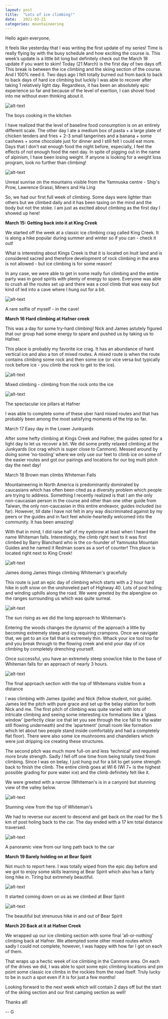 ```yaml
---
layout: post
title:  "Lots of ice climbing!"
date:   2021-03-21
categories: mountaineering
---
```


Hello again everyone,


It feels like yesterday that I was writing the first update of my series! Time is really flying by
with the busy schedule and how exciting the course is. This week’s update is a little bit long but
definitely check out the March 18 update if you want to skim! Today (21 March) is the first day of
two days off. This break is between the ice climbing and the skiing section of the course. And I
100% need it. Two days ago I felt totally burned out from back to back to back days of hard ice
climbing but luckily I was able to recover after taking 1 relatively light day. Regardless, it has
been an absolutely epic experience so far and because of the level of exertion, I can shovel food
into me without even thinking about it.


![alt-text](https://unsplash.com/photos/C9oa5eedNAY/download?force=true&w=640)

The boys cooking in the kitchen


I have realized that the level of baseline food consumption is on an entirely different scale. The
other day I ate a medium box of pasta + a large plate of chicken tenders and fries + 2-3 small
tangerines and a banana + some cashews + some chocolate just for dinner and I still felt I could eat
more. Days that I don’t eat enough food the night before, especially, I feel the effects of not
enough food the next day. In spite of pigging out in the name of alpinism, I have been losing
weight. If anyone is looking for a weight loss program, look no further than climbing!


![alt-text](https://unsplash.com/photos/f0zzxaStLYk/download?force=true&w=640)

Unreal sunrise on the mountains visible from the Yamnuska centre - Ship's Prow,
Lawrence Grassi, Miners and Ha Ling



So, we had our first full week of climbing. Some days were lighter than others but we climbed daily
and it has been taxing on the mind and the body but not the stoke. I am just as excited about
climbing as the first day I showed up here!



**March 15: Getting back into it at King Creek**



We started off the week at a classic ice climbing crag called King Creek. It is along a hike popular
during summer and winter so if you can - check it out!


What is interesting about Kings Creek is that it is located on Inuit land and is considered sacred
and therefore development of rock climbing in the area is not allowed - but ice climbing is for some
reason!

In any case, we were able to get in some really fun climbing and the entire party was in good
spirits with plenty of energy to spare. Everyone was able to crush all the routes set up and there
was a cool climb that was easy but kind of led into a cave where I hung out for a bit.



![alt-text](https://unsplash.com/photos/JEwAvaSCHyw/download?force=true&w=640)

A rare selfie of myself - in the cave!





**March 16 Hard climbing at Hafner creek**



This was a day for some try-hard climbing! Nick and James astutely figured that our group had some
energy to spare and pushed us by taking us to Hafner.

This place is probably my favorite ice crag. It has an abundance of hard vertical ice and also a ton
of mixed routes. A mixed route is when the route contains climbing some rock and then some ice (or
vice versa but typically rock before ice - you climb the rock to get to the ice).



![alt-text](https://unsplash.com/photos/uznoPWp_zDM/download?force=true&w=640)

Mixed climbing - climbing from the rock onto the ice



![alt-text](https://unsplash.com/photos/w_t0_nGHvDU/download?force=true&w=640)

The spectacular ice pillars at Hafner



I was able to complete some of these uber hard mixed routes and that has probably been among the
most satisfying moments of the trip so far.



March 17 Easy day in the Lower Junkyards



After some hefty climbing at Kings Creek and Hafner, the guides opted for a light day to let us
recover a bit. We did some pretty relaxed climbing at the Junkyards (ice crag which is super close
to Canmore). Messed around by doing some ‘no-tooling’ where we only use our feet to climb ice on
some of the easier routes and got our pairings and locations for our big multi pitch day the next
day!



March 18 Brown man climbs Whiteman Falls



Mountaineering in North America is predominantly dominated by caucasians which has often been cited
as a diversity problem which people are trying to address. Something I recently realized is that I
am the only non-caucasian person in the course and other than one other guide from Taiwan, the only
non-caucasian in this entire endeavor, guides included (so far). However, till date I have not felt
in any way discriminated against by my peers or the guides and in fact feel whole-heartedly welcomed
into the community. It has been amazing!



With that in mind, I did raise half of my eyebrow at least when I heard the name Whiteman falls.
Interestingly, the climb right next to it was first climbed by Barry Blanchard who is the co-founder
of Yamnuska Mountain Guides and he named it Redman soars as a sort of counter! This place is located
right next to King Creek!



![alt-text](https://unsplash.com/photos/ip7J_RtHP9Q/download?force=true&w=640)

James doing James things climbing Whiteman's gracefully



This route is just an epic day of climbing which starts with a 2 hour hard hike in soft snow on the
unshoveled part of Highway 40. Lots of post holing and winding uphills along the road. We were
greeted by the alpenglow on the ranges surrounding us which was quite surreal.



![alt-text](https://unsplash.com/photos/So3cmd0ohNg/download?force=true&w=640)

The sun rising as we did the long approach to Whiteman's



Entering the woods changes the dynamic of the approach a little by becoming extremely steep and icy
requiring crampons. Once we navigate that, we get to an ice fall that is extremely thin. Whack your
ice tool too far and you break through to the flowing creek and end your day of ice climbing by
completely drenching yourself.


Once successful, you have an extremely steep snow/ice hike to the base of Whiteman falls for an
approach of nearly 3 hours.



![alt-text](https://unsplash.com/photos/U70Icr4cmp8/download?force=true&w=640)

The final approach section with the top of Whitemans visible from a distance



I was climbing with James (guide) and Nick (fellow student, not guide). James led the pitch with
pure grace and set up the belay station for both Nick and me. The first pitch of climbing was quite
varied with lots of intricate climbing and seeing some interesting ice formations like a ‘glass
window’ (perfectly clear ice that let you see through the ice fall to the water still flowing
underneath) and the ‘apartment’ (small room like formation which let about two people stand inside
comfortably and had a completely flat floor). There were also some ice mushrooms and chandeliers
which were just dripping ice creating these structures.



The second pitch was much more full-on and less ‘technical’ and required more brute strength. Sadly
I fell off one time from being totally tired from climbing. Since I was on belay, I just hung out
for a bit to get some strength back to finish the climb. The entire climb goes at WI 6 (WI 7+ is the
highest possible grading for pure water ice) and the climb definitely felt like it.

We were greeted with a narrow (Whiteman's is in a canyon) but stunning view of the valley below.



![alt-text](https://unsplash.com/photos/cUYzV4v3Gi0/download?force=true&w=640)

Stunning view from the top of Whiteman's



We had to reverse our ascent to descend and get back on the road for the 5 km of post holing back to
the car. The day ended with a 17 km total distance traversed.



![alt-text](https://unsplash.com/photos/7ynw2Ti5Pl4/download?force=true&w=640)

A panoramic view from our long path back to the car



**March 19 Barely holding on at Bear Spirit**



Not much to report here. I was totally wiped from the epic day before and we got to enjoy some
skills learning at Bear Spirit which also has a fairly long hike in. Tiring but extremely beautiful.



![alt-text](https://unsplash.com/photos/0YKA8siSzq0/download?force=true&w=640)

It started coming down on us as we climbed at Bear Spirit



![alt-text](https://unsplash.com/photos/mAHhIJojKLQ/download?force=true&w=640)

The beautiful but strenuous hike in and out of Bear Spirit



**March 20 Back at it at Hafner Creek**



We wrapped up our ice climbing section with some final ‘all-or-nothing’ climbing back at Hafner. We
attempted some other mixed routes which sadly I could not complete, however, I was happy with how
far I got on each of them.



That wraps up a hectic week of ice climbing in the Canmore area. On each of the drives we did, I was
able to spot some epic climbing locations and pin point some classic ice climbs in the rockies from
the road itself. Truly lucky to be in such a spot even if it is for just a few months!



Looking forward to the next week which will contain 2 days off but the start of the skiing section
and our first camping section as well!

Thanks all!



-- G
